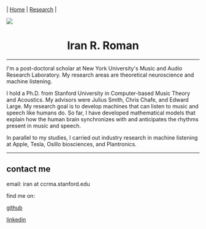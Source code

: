 | [Home](https://ccrma.stanford.edu/~iran) | [Research](https://ccrma.stanford.edu/~iran/research) |
<p align="txt-align: center;">
  <img src="media/waves.jpg" style="max-width: 100%; height: auto;" />
</p>
<center> <h1>Iran R. Roman</h1> </center>

---

I'm a post-doctoral scholar at New York University's Music and Audio Research Laboratory. My research areas are theoretical neuroscience and machine listening. 

I hold a Ph.D. from Stanford University in Computer-based Music Theory and Acoustics. My advisors were Julius Smith, Chris Chafe, and Edward Large. My research goal is to develop machines that can listen to music and speech like humans do. So far, I have developed mathematical models that explain how the human brain synchronizes with and anticipates the rhythms present in music and speech. 

In parallel to my studies, I carried out industry research in machine listening at Apple, Tesla, Osillo biosciences, and Plantronics. 

---

## contact me

email: iran at ccrma.stanford.edu

find me on: 

[github](https://www.github.com/iranroman)

[linkedin](https://www.linkedin.com/in/iran-roman)

